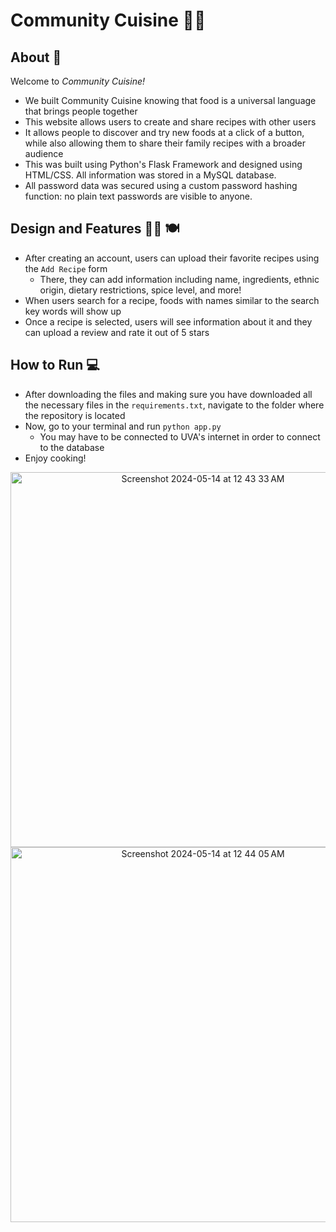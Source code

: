# Community Cuisine 👨‍🍳 

## About 🥘
Welcome to *Community Cuisine!*
* We built Community Cuisine knowing that food is a universal language that brings people together
* This website allows users to create and share recipes with other users
* It allows people to discover and try new foods at a click of a button, while also allowing them to share their family recipes with a broader audience
* This was built using Python's Flask Framework and designed using HTML/CSS. All information was stored in a MySQL database.
* All password data was secured using a custom password hashing function: no plain text passwords are visible to anyone.

## Design and Features 👨‍💻 🍽 
* After creating an account, users can upload their favorite recipes using the ```Add Recipe``` form
  - There, they can add information including name, ingredients, ethnic origin, dietary restrictions, spice level, and more!
* When users search for a recipe, foods with names similar to the search key words will show up
* Once a recipe is selected, users will see information about it and they can upload a review and rate it out of 5 stars

## How to Run 💻

* After downloading the files and making sure you have downloaded all the necessary files in the ```requirements.txt```, navigate to the folder where the repository is located
* Now, go to your terminal and run ```python app.py```
  - You may have to be connected to UVA's internet in order to connect to the database
* Enjoy cooking!

<div align=center>
  <img width="600" alt="Screenshot 2024-05-14 at 12 43 33 AM" src="https://github.com/maseelshah22/community_cuisine/assets/98069253/e3b478ee-1df2-4325-b62a-51215c3f6b59">
  <img  width="600" alt="Screenshot 2024-05-14 at 12 44 05 AM" src="https://github.com/maseelshah22/community_cuisine/assets/98069253/f95a4a24-176c-47b8-a6f6-c40823f95f71">
</div>
